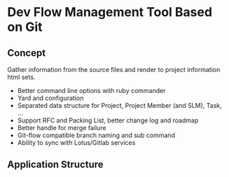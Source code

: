 # Dev Flow Management Tool Based on Git

## Concept

Gather information from the source files and render to project information
html sets.

- Better command line options with ruby commander
- Yard and configuration
- Separated data structure for Project, Project Member (and SLM), Task, ...
- Support RFC and Packing List, better change log and roadmap
- Better handle for merge failure
- Git-flow compatible branch naming and sub command
- Ability to sync with Lotus/Gitlab services

## Application Structure
